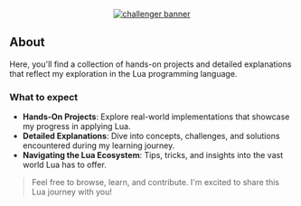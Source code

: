 <p align="center">
  <a href="https://www.linkedin.com/in/jhon-yo/" target="_blank">
    <img src="https://media.discordapp.net/attachments/1153843582134923384/1172182697075036190/LUA_BANNER_1920x1080.png?ex=655f6335&is=654cee35&hm=1c66681b2a94749265403f2d10fcced6ba5d8a8e9046ee2029c9d2e2c51c2f20&=&width=1000&height=170" alt="challenger banner"/>
  </a>
</p>

## About

Here, you'll find a collection of hands-on projects and detailed explanations that reflect my exploration in the Lua programming language.

### What to expect

- **Hands-On Projects**: Explore real-world implementations that showcase my progress in applying Lua.
- **Detailed Explanations**: Dive into concepts, challenges, and solutions encountered during my learning journey.
- **Navigating the Lua Ecosystem**: Tips, tricks, and insights into the vast world Lua has to offer.

> Feel free to browse, learn, and contribute. I'm excited to share this Lua journey with you!
